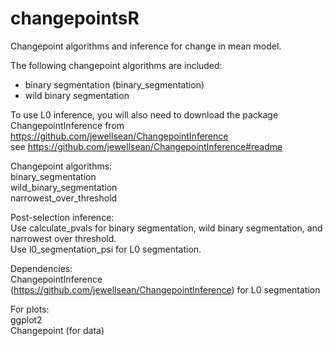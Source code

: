 # changepointsR

Changepoint algorithms and inference for change in mean model.

The following changepoint algorithms are included:
* binary segmentation (binary_segmentation)
* wild binary segmentation

To use L0 inference, you will also need to download the package ChangepointInference from
https://github.com/jewellsean/ChangepointInference
</br>
see https://github.com/jewellsean/ChangepointInference#readme


Changepoint algorithms: </br>
binary_segmentation </br>
wild_binary_segmentation </br>
narrowest_over_threshold

Post-selection inference: </br>
Use calculate_pvals for binary segmentation, wild binary segmentation, and narrowest over threshold. </br>
Use l0_segmentation_psi for L0 segmentation.

Dependencies: </br>
ChangepointInference (https://github.com/jewellsean/ChangepointInference) for L0 segmentation

For plots: </br>
ggplot2 </br>
Changepoint (for data)
